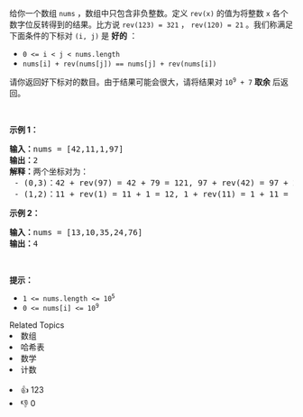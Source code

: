 <p>给你一个数组&nbsp;<code>nums</code>&nbsp;，数组中只包含非负整数。定义&nbsp;<code>rev(x)</code>&nbsp;的值为将整数&nbsp;<code>x</code>&nbsp;各个数字位反转得到的结果。比方说&nbsp;<code>rev(123) = 321</code>&nbsp;，&nbsp;<code>rev(120) = 21</code>&nbsp;。我们称满足下面条件的下标对&nbsp;<code>(i, j)</code> 是&nbsp;<strong>好的</strong>&nbsp;：</p>

<ul> 
 <li><code>0 &lt;= i &lt; j &lt; nums.length</code></li> 
 <li><code>nums[i] + rev(nums[j]) == nums[j] + rev(nums[i])</code></li> 
</ul>

<p>请你返回好下标对的数目。由于结果可能会很大，请将结果对&nbsp;<code>10<sup>9</sup> + 7</code>&nbsp;<b>取余</b>&nbsp;后返回。</p>

<p>&nbsp;</p>

<p><strong>示例 1：</strong></p>

<pre><b>输入：</b>nums = [42,11,1,97]
<b>输出：</b>2
<b>解释：</b>两个坐标对为：
 - (0,3)：42 + rev(97) = 42 + 79 = 121, 97 + rev(42) = 97 + 24 = 121 。
 - (1,2)：11 + rev(1) = 11 + 1 = 12, 1 + rev(11) = 1 + 11 = 12 。
</pre>

<p><strong>示例 2：</strong></p>

<pre><b>输入：</b>nums = [13,10,35,24,76]
<b>输出：</b>4
</pre>

<p>&nbsp;</p>

<p><strong>提示：</strong></p>

<ul> 
 <li><code>1 &lt;= nums.length &lt;= 10<sup>5</sup></code></li> 
 <li><code>0 &lt;= nums[i] &lt;= 10<sup>9</sup></code></li> 
</ul>

<div><div>Related Topics</div><div><li>数组</li><li>哈希表</li><li>数学</li><li>计数</li></div></div><br><div><li>👍 123</li><li>👎 0</li></div>